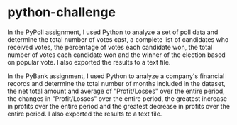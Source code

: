 # python-challenge
In the PyPoll assignment, I used Python to analyze a set of poll data and determine the total number of votes cast, a complete list of candidates who received votes, the percentage of votes each candidate won, the total number of votes each candidate won and the winner of the election based on popular vote. I also exported the results to a text file. 

In the PyBank assignment, I used Python to analyze a company's financial records and determine the total number of months included in the dataset, the net total amount and average of "Profit/Losses" over the entire period, the changes in "Profit/Losses" over the entire period, the greatest increase in profits over the entire period and the greatest decrease in profits over the entire period. I also exported the results to a text file. 
 
